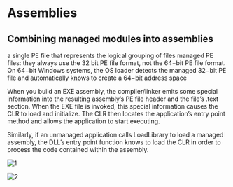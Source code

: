 # Assemblies

## Combining managed modules into assemblies

a single PE file that represents the logical grouping of files managed PE files: they always use the 32 bit PE file format, not the 64−bit PE file format. On 64−bit Windows systems, the OS loader detects the managed 32−bit PE file and automatically knows to create a 64−bit address space


When you build an EXE assembly, the compiler/linker emits some special information into the resulting assembly’s PE file header and the file’s .text section. When the EXE file is invoked, this special information causes the CLR to load and initialize. The CLR then locates the application’s entry point method and allows the application to start executing. 

Similarly, if an unmanaged application calls LoadLibrary to load a managed assembly, the DLL’s entry point function knows to load the CLR in order to process the code contained within the assembly.

![1](https://6ebcoa.by3302.livefilestore.com/y3msInvUWYmlQWTfxO2xXQ3gg-4tPwdAT__cxyivXLPgn5HS_GhMsWvEpXnfKgpt1_qvWslKAJH8Dq9OPzYKo7ChYdQZTYgd9N40ugZ_dl-Z-GX2zvdKxQLYsPOKD---WdlI0M0d0VMvO1q7DIMr9G6hjK_JS4GDj28IkuT9hnswps?width=787&height=378&cropmode=none)

![2](https://fpnlua.by3302.livefilestore.com/y3mzvjADQSazTtbUSSZ1fr4NVUlrfjwjgcXUCb79t_wNoohxRx8SjrNrqbSdqFwR3jEmz7NGih7vXqwWHMndDFHs6XzF9C4FWRftCE0zA-SMBykCQDMUvpvKNepAhPyo29p1czf4x17Hd21CxPBWQM3il2QYEu3WcotBPaIGbJ3nyQ?width=819&height=644&cropmode=none)


